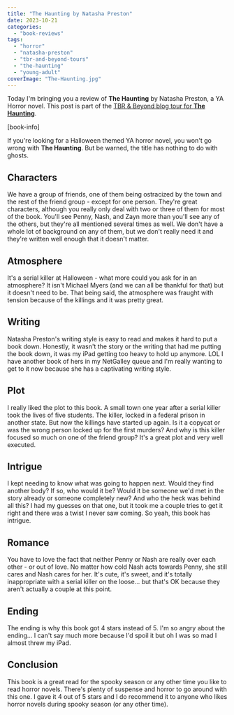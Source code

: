 ```yaml
---
title: "The Haunting by Natasha Preston"
date: 2023-10-21
categories: 
  - "book-reviews"
tags: 
  - "horror"
  - "natasha-preston"
  - "tbr-and-beyond-tours"
  - "the-haunting"
  - "young-adult"
coverImage: "The-Haunting.jpg"
---
```


Today I'm bringing you a review of **The Haunting** by Natasha Preston, a YA Horror novel. This post is part of the [TBR & Beyond blog tour for **The Haunting**](https://tbrandbeyondtours.com/2023/09/11/tour-schedule-the-haunting-by-natasha-preston/).

\[book-info\]

If you're looking for a Halloween themed YA horror novel, you won't go wrong with **The Haunting**. But be warned, the title has nothing to do with ghosts.

## Characters

We have a group of friends, one of them being ostracized by the town and the rest of the friend group - except for one person. They're great characters, although you really only deal with two or three of them for most of the book. You'll see Penny, Nash, and Zayn more than you'll see any of the others, but they're all mentioned several times as well. We don't have a whole lot of background on any of them, but we don't really need it and they're written well enough that it doesn't matter.

## Atmosphere

It's a serial killer at Halloween - what more could you ask for in an atmosphere? It isn't Michael Myers (and we can all be thankful for that) but it doesn't need to be. That being said, the atmosphere was fraught with tension because of the killings and it was pretty great.

## Writing

Natasha Preston's writing style is easy to read and makes it hard to put a book down. Honestly, it wasn't the story or the writing that had me putting the book down, it was my iPad getting too heavy to hold up anymore. LOL I have another book of hers in my NetGalley queue and I'm really wanting to get to it now because she has a captivating writing style.

## Plot

I really liked the plot to this book. A small town one year after a serial killer took the lives of five students. The killer, locked in a federal prison in another state. But now the killings have started up again. Is it a copycat or was the wrong person locked up for the first murders? And why is this killer focused so much on one of the friend group? It's a great plot and very well executed.

## Intrigue

I kept needing to know what was going to happen next. Would they find another body? If so, who would it be? Would it be someone we'd met in the story already or someone completely new? And who the heck was behind all this? I had my guesses on that one, but it took me a couple tries to get it right and there was a twist I never saw coming. So yeah, this book has intrigue.

## Romance

You have to love the fact that neither Penny or Nash are really over each other - or out of love. No matter how cold Nash acts towards Penny, she still cares and Nash cares for her. It's cute, it's sweet, and it's totally inappropriate with a serial killer on the loose... but that's OK because they aren't actually a couple at this point.

## Ending

The ending is why this book got 4 stars instead of 5. I'm so angry about the ending... I can't say much more because I'd spoil it but oh I was so mad I almost threw my iPad.

## Conclusion

This book is a great read for the spooky season or any other time you like to read horror novels. There's plenty of suspense and horror to go around with this one. I gave it 4 out of 5 stars and I do recommend it to anyone who likes horror novels during spooky season (or any other time).
